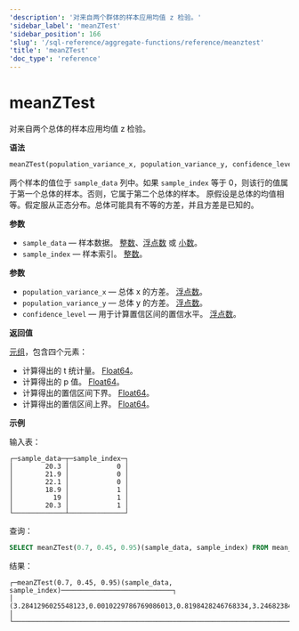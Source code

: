 ```yaml
---
'description': '对来自两个群体的样本应用均值 z 检验。'
'sidebar_label': 'meanZTest'
'sidebar_position': 166
'slug': '/sql-reference/aggregate-functions/reference/meanztest'
'title': 'meanZTest'
'doc_type': 'reference'
---
```



# meanZTest

对来自两个总体的样本应用均值 z 检验。

**语法**

```sql
meanZTest(population_variance_x, population_variance_y, confidence_level)(sample_data, sample_index)
```

两个样本的值位于 `sample_data` 列中。如果 `sample_index` 等于 0，则该行的值属于第一个总体的样本。否则，它属于第二个总体的样本。
原假设是总体的均值相等。假定服从正态分布。总体可能具有不等的方差，并且方差是已知的。

**参数**

- `sample_data` — 样本数据。 [整数](../../../sql-reference/data-types/int-uint.md)、[浮点数](../../../sql-reference/data-types/float.md) 或 [小数](../../../sql-reference/data-types/decimal.md)。
- `sample_index` — 样本索引。 [整数](../../../sql-reference/data-types/int-uint.md)。

**参数**

- `population_variance_x` — 总体 x 的方差。 [浮点数](../../../sql-reference/data-types/float.md)。
- `population_variance_y` — 总体 y 的方差。 [浮点数](../../../sql-reference/data-types/float.md)。
- `confidence_level` — 用于计算置信区间的置信水平。 [浮点数](../../../sql-reference/data-types/float.md)。

**返回值**

[元组](../../../sql-reference/data-types/tuple.md)，包含四个元素：

- 计算得出的 t 统计量。 [Float64](../../../sql-reference/data-types/float.md)。
- 计算得出的 p 值。 [Float64](../../../sql-reference/data-types/float.md)。
- 计算得出的置信区间下界。 [Float64](../../../sql-reference/data-types/float.md)。
- 计算得出的置信区间上界。 [Float64](../../../sql-reference/data-types/float.md)。

**示例**

输入表：

```text
┌─sample_data─┬─sample_index─┐
│        20.3 │            0 │
│        21.9 │            0 │
│        22.1 │            0 │
│        18.9 │            1 │
│          19 │            1 │
│        20.3 │            1 │
└─────────────┴──────────────┘
```

查询：

```sql
SELECT meanZTest(0.7, 0.45, 0.95)(sample_data, sample_index) FROM mean_ztest
```

结果：

```text
┌─meanZTest(0.7, 0.45, 0.95)(sample_data, sample_index)────────────────────────────┐
│ (3.2841296025548123,0.0010229786769086013,0.8198428246768334,3.2468238419898365) │
└──────────────────────────────────────────────────────────────────────────────────┘
```
